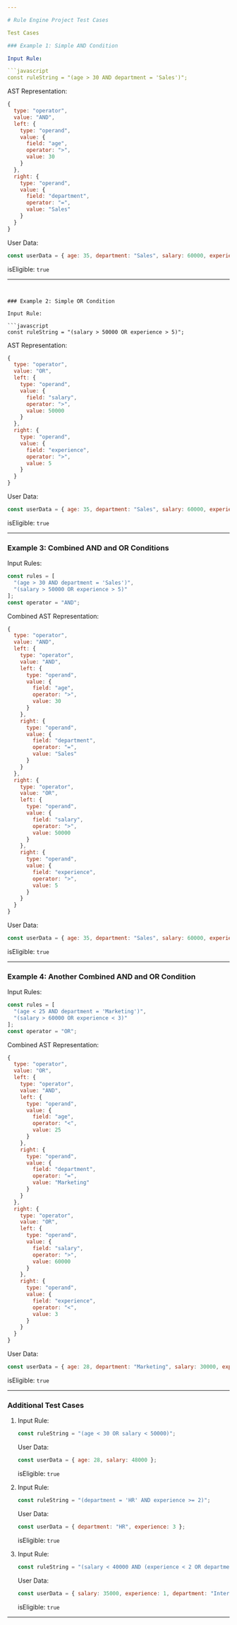 ```yaml
---

# Rule Engine Project Test Cases

Test Cases

### Example 1: Simple AND Condition

Input Rule:

```javascript
const ruleString = "(age > 30 AND department = 'Sales')";
```

AST Representation:

```javascript
{
  type: "operator",
  value: "AND",
  left: {
    type: "operand",
    value: {
      field: "age",
      operator: ">",
      value: 30
    }
  },
  right: {
    type: "operand",
    value: {
      field: "department",
      operator: "=",
      value: "Sales"
    }
  }
}
```

User Data:

```javascript
const userData = { age: 35, department: "Sales", salary: 60000, experience: 3 };
```

isEligible: `true`

---
```


### Example 2: Simple OR Condition

Input Rule:

```javascript
const ruleString = "(salary > 50000 OR experience > 5)";
```

AST Representation:

```javascript
{
  type: "operator",
  value: "OR",
  left: {
    type: "operand",
    value: {
      field: "salary",
      operator: ">",
      value: 50000
    }
  },
  right: {
    type: "operand",
    value: {
      field: "experience",
      operator: ">",
      value: 5
    }
  }
}
```

User Data:

```javascript
const userData = { age: 35, department: "Sales", salary: 60000, experience: 3 };
```

isEligible: `true`

---

### Example 3: Combined AND and OR Conditions

Input Rules:

```javascript
const rules = [
  "(age > 30 AND department = 'Sales')",
  "(salary > 50000 OR experience > 5)"
];
const operator = "AND";
```

Combined AST Representation:

```javascript
{
  type: "operator",
  value: "AND",
  left: {
    type: "operator",
    value: "AND",
    left: {
      type: "operand",
      value: {
        field: "age",
        operator: ">",
        value: 30
      }
    },
    right: {
      type: "operand",
      value: {
        field: "department",
        operator: "=",
        value: "Sales"
      }
    }
  },
  right: {
    type: "operator",
    value: "OR",
    left: {
      type: "operand",
      value: {
        field: "salary",
        operator: ">",
        value: 50000
      }
    },
    right: {
      type: "operand",
      value: {
        field: "experience",
        operator: ">",
        value: 5
      }
    }
  }
}
```

User Data:

```javascript
const userData = { age: 35, department: "Sales", salary: 60000, experience: 3 };
```

isEligible: `true`

---

### Example 4: Another Combined AND and OR Condition

Input Rules:

```javascript
const rules = [
  "(age < 25 AND department = 'Marketing')",
  "(salary > 60000 OR experience < 3)"
];
const operator = "OR";
```

Combined AST Representation:

```javascript
{
  type: "operator",
  value: "OR",
  left: {
    type: "operator",
    value: "AND",
    left: {
      type: "operand",
      value: {
        field: "age",
        operator: "<",
        value: 25
      }
    },
    right: {
      type: "operand",
      value: {
        field: "department",
        operator: "=",
        value: "Marketing"
      }
    }
  },
  right: {
    type: "operator",
    value: "OR",
    left: {
      type: "operand",
      value: {
        field: "salary",
        operator: ">",
        value: 60000
      }
    },
    right: {
      type: "operand",
      value: {
        field: "experience",
        operator: "<",
        value: 3
      }
    }
  }
}
```

User Data:

```javascript
const userData = { age: 28, department: "Marketing", salary: 30000, experience: 6 };
```

isEligible: `true`

---

### Additional Test Cases

1. Input Rule:

   ```javascript
   const ruleString = "(age < 30 OR salary < 50000)";
   ```

   User Data:

   ```javascript
   const userData = { age: 28, salary: 48000 };
   ```

   isEligible: `true`

2. Input Rule:

   ```javascript
   const ruleString = "(department = 'HR' AND experience >= 2)";
   ```

   User Data:

   ```javascript
   const userData = { department: "HR", experience: 3 };
   ```

   isEligible: `true`

3. Input Rule:

   ```javascript
   const ruleString = "(salary < 40000 AND (experience < 2 OR department = 'Intern'))";
   ```

   User Data:

   ```javascript
   const userData = { salary: 35000, experience: 1, department: "Intern" };
   ```

   isEligible: `true`

---
